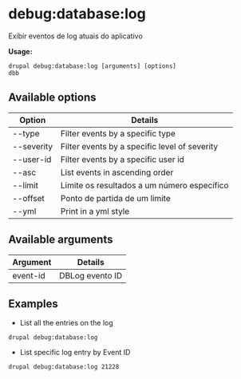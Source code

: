 # debug:database:log
Exibir eventos de log atuais do aplicativo

**Usage:**
```
drupal debug:database:log [arguments] [options]
dbb
```

## Available options
Option | Details
-------|-------------
--type | Filter events by a specific type
--severity | Filter events by a specific level of severity
--user-id | Filter events by a specific user id
--asc | List events in ascending order
--limit | Limite os resultados a um número específico
--offset | Ponto de partida de um limite
--yml | Print in a yml style

## Available arguments
Argument | Details
---------|-------------
event-id | DBLog evento ID

## Examples
* List all the entries on the log
```
drupal debug:database:log
```
* List specific log entry by Event ID
```
drupal debug:database:log 21228
```
